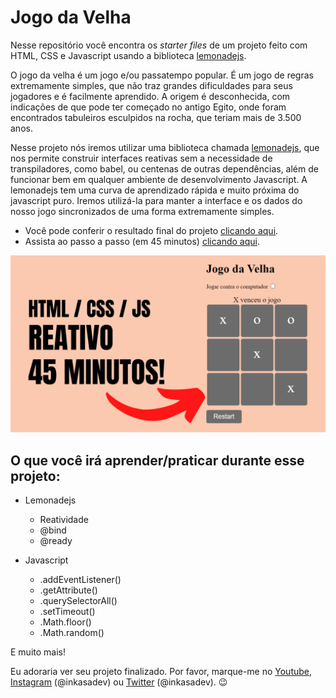 # Jogo da Velha

Nesse repositório você encontra os *starter files* de um projeto feito com HTML, CSS e Javascript usando a biblioteca [lemonadejs](https://lemonadejs.net/).

O jogo da velha é um jogo e/ou passatempo popular. É um jogo de regras extremamente simples, que não traz grandes dificuldades para seus jogadores e é facilmente aprendido. A origem é desconhecida, com indicações de que pode ter começado no antigo Egito, onde foram encontrados tabuleiros esculpidos na rocha, que teriam mais de 3.500 anos.

Nesse projeto nós iremos utilizar uma biblioteca chamada [lemonadejs](https://lemonadejs.net/), que nos permite construir interfaces reativas sem a necessidade de transpiladores, como babel, ou centenas de outras dependências, além de funcionar bem em qualquer ambiente de desenvolvimento Javascript. A lemonadejs tem uma curva de aprendizado rápida e muito próxima do javascript puro. Iremos utilizá-la para manter a interface e os dados do nosso jogo sincronizados de uma forma extremamente simples.

- Você pode conferir o resultado final do projeto [clicando aqui](https://jogodavelha-lemonade.surge.sh/).
- Assista ao passo a passo (em 45 minutos) [clicando aqui](https://youtu.be/l-yayO3izVg).

![Preview](/preview.png)

## O que você irá aprender/praticar durante esse projeto:

- Lemonadejs
  - Reatividade
  - @bind
  - @ready

- Javascript
  - .addEventListener()
  - .getAttribute()
  - .querySelectorAll()
  - .setTimeout()
  - .Math.floor()
  - .Math.random()

E muito mais!

Eu adoraria ver seu projeto finalizado. Por favor, marque-me no [Youtube](https://youtube.com/inkasadev), [Instagram](https://www.instagram.com/inkasadev/) (@inkasadev) ou [Twitter](https://twitter.com/inkasadev) (@inkasadev). 😉
